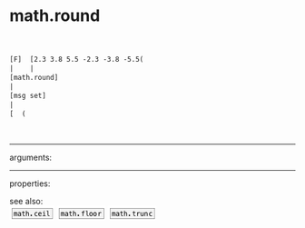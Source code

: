 # math.round

```


[F]  [2.3 3.8 5.5 -2.3 -3.8 -5.5(
|    |
[math.round]
|
[msg set]
|
[  (

            
```
---
arguments:


---
properties:


see also:<br>
![math.ceil](img/object_math.ceil.png)
![math.floor](img/object_math.floor.png)
![math.trunc](img/object_math.trunc.png)
